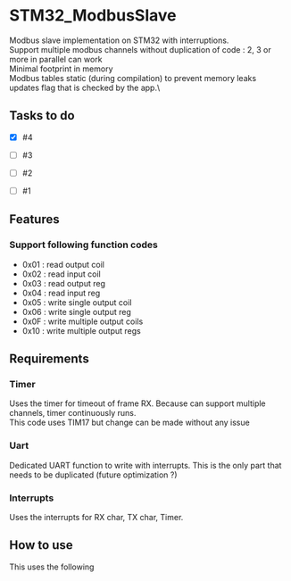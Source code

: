 # STM32_ModbusSlave
Modbus slave implementation on STM32 with interruptions.\
Support multiple modbus channels without duplication of code : 2, 3 or more in parallel can work\
Minimal footprint in memory\
Modbus tables static (during compilation) to prevent memory leaks\
updates flag that is checked by the app.\

## Tasks to do

- [x] #4
- [ ] #3
- [ ] #2
- [ ] #1


## Features


### Support following function codes
- 0x01 : read output coil
- 0x02 : read input coil
- 0x03 : read output reg
- 0x04 : read input reg
- 0x05 : write single output coil
- 0x06 : write single output reg
- 0x0F : write multiple output coils
- 0x10 : write multiple output regs

## Requirements

### Timer
Uses the timer for timeout of frame RX. Because can support multiple channels, timer continuously runs.\
This code uses TIM17 but change can be made without any issue

### Uart
Dedicated UART function to write with interrupts.
This is the only part that needs to be duplicated (future optimization ?)

### Interrupts
Uses the interrupts for RX char, TX char, Timer.



## How to use



This uses the following 
